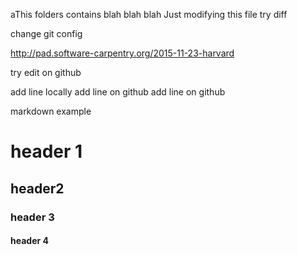 aThis folders contains blah blah blah
Just modifying this file
try diff

change git config

http://pad.software-carpentry.org/2015-11-23-harvard

try edit on github

add line locally
add line on github
add line on github

markdown example
# header 1
## header2
### header 3
#### header 4

